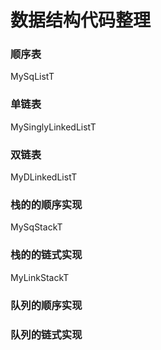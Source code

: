 # 数据结构代码整理
### 顺序表
MySqListT
### 单链表
MySinglyLinkedListT
### 双链表
MyDLinkedListT
### 栈的的顺序实现
MySqStackT
### 栈的的链式实现
MyLinkStackT
### 队列的顺序实现
### 队列的链式实现
